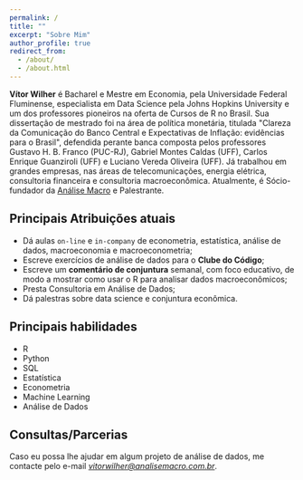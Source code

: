 ```yaml
---
permalink: /
title: ""
excerpt: "Sobre Mim"
author_profile: true
redirect_from: 
  - /about/
  - /about.html
---
```


**Vítor Wilher** é Bacharel e Mestre em Economia, pela Universidade Federal Fluminense, especialista em Data Science pela Johns Hopkins University e um dos professores pioneiros na oferta de Cursos de R no Brasil. Sua dissertação de mestrado foi na área de política monetária, titulada "Clareza da Comunicação do Banco Central e Expectativas de Inflação: evidências para o Brasil", defendida perante banca composta pelos professores Gustavo H. B. Franco (PUC-RJ), Gabriel Montes Caldas (UFF), Carlos Enrique Guanziroli (UFF) e Luciano Vereda Oliveira (UFF). Já trabalhou em grandes empresas, nas áreas de telecomunicações, energia elétrica, consultoria financeira e consultoria macroeconômica. Atualmente, é Sócio-fundador da [Análise Macro](http://analisemacro.com.br) e Palestrante.

## Principais Atribuições atuais

- Dá aulas `on-line` e `in-company` de econometria, estatística, análise de dados, macroeconomia e macroeconometria;
- Escreve exercícios de análise de dados para o **Clube do Código**;
- Escreve um **comentário de conjuntura** semanal, com foco educativo, de modo a mostrar como usar o R para analisar dados macroeconômicos;
- Presta Consultoria em Análise de Dados;
- Dá palestras sobre data science e conjuntura econômica.

## Principais habilidades

- R
- Python
- SQL
- Estatística
- Econometria
- Machine Learning
- Análise de Dados

## Consultas/Parcerias

Caso eu possa lhe ajudar em algum projeto de análise de dados, me contacte pelo e-mail *vitorwilher@analisemacro.com.br*. 

